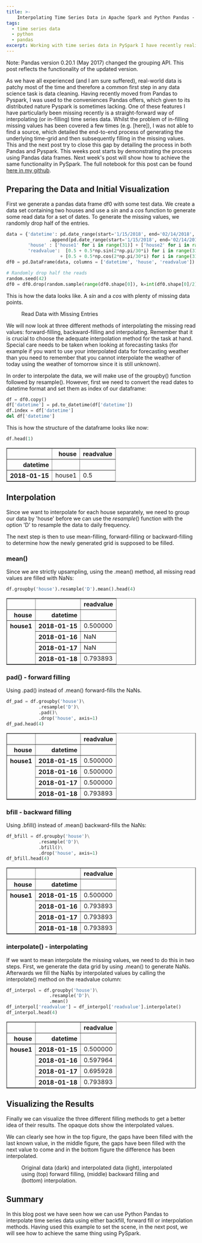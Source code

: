 ```yaml
---
title: >-
    Interpolating Time Series Data in Apache Spark and Python Pandas - Part 1: Pandas
tags:
  - time series data
  - python
  - pandas
excerpt: Working with time series data in PySpark I have recently realized that there is no literature documenting the end-to-end process of interpolating time series data in PySpark. This mini-series is trying to in-fill this gap.
---
```


Note: Pandas version 0.20.1 (May 2017) changed the grouping API. This post reflects the functionality of the updated version.

As we have all experienced (and I am sure suffered), real-world data is patchy most of the time and therefore a common first step in any data science task is data cleaning. Having recently moved from Pandas to Pyspark, I was used to the conveniences Pandas offers, which given to its distributed nature Pyspark is sometimes lacking. One of these features I have particularly been  missing recently is a straight-forward way of interpolating (or in-filling) time series data. Whilst the problem of in-filling missing values has been covered a few times (e.g. [here]), I was not able to find a source, which detailed the end-to-end process of generating the underlying time-grid and then subsequently filling in the missing values. This and the next post try to close this gap by detailing the process in both Pandas and Pyspark. This weeks post starts by demonstrating the process using Pandas data frames. Next week's post will show how to achieve the same functionality in PySpark. The full notebook for this post can be found [here in my github](https://github.com/walkenho/tales-of-1001-data/blob/master/timeseries-interpolation-in-spark/interpolating_time_series_p1_pandas.ipynb).

## Preparing the Data and Initial Visualization

First we generate a pandas data frame df0 with some test data. We create a data set containing two houses and use a $sin$ and a $cos$ function to generate some read data for a set of dates. To generate the missing values, we randomly drop half of the entries. 

```python
data = {'datetime': pd.date_range(start='1/15/2018', end='02/14/2018', freq='D')\
                .append(pd.date_range(start='1/15/2018', end='02/14/2018', freq='D')),
        'house' : ['house1' for i in range(31)] + ['house2' for i in range(31)],
        'readvalue':  [0.5 + 0.5*np.sin(2*np.pi/30*i) for i in range(31)]\
                    + [0.5 + 0.5*np.cos(2*np.pi/30*i) for i in range(31)]}
df0 = pd.DataFrame(data, columns = ['datetime', 'house', 'readvalue'])

# Randomly drop half the reads
random.seed(42)
df0 = df0.drop(random.sample(range(df0.shape[0]), k=int(df0.shape[0]/2)))
```

This is how the data looks like. A $sin$ and a $cos$ with plenty of missing data points.

<figure class="align-center">
  <img src="{{ site.url }}{{ site.baseurl }}/images/interpolating-time-series-p1-pandas-fig1.png" alt="">
    <figcaption>Read Data with Missing Entries</figcaption>
</figure>

We will now look at three different methods of interpolating the missing read values: forward-filling, backward-filling and interpolating. Remember that it is crucial to choose the adequate interpolation method for the task at hand. Special care needs to be taken when looking at forecasting tasks (for example if you want to use your interpolated data for forecasting weather than you need to remember that you cannot interpolate the weather of today using the weather of tomorrow since it is still unknown).

In order to interpolate the data, we will make use of the groupby() function followed by resample(). However, first we need to convert the read dates to datetime format and set them as index of our dataframe:


```python
df = df0.copy()
df['datetime'] = pd.to_datetime(df['datetime'])
df.index = df['datetime']
del df['datetime']
```

This is how the structure of the dataframe looks like now:


```python
df.head(1)
```

<div>
<style scoped>
    .dataframe tbody tr th:only-of-type {
        vertical-align: middle;
    }

    .dataframe tbody tr th {
        vertical-align: top;
    }

    .dataframe thead th {
        text-align: right;
    }
</style>
<table border="1" class="dataframe">
  <thead>
    <tr style="text-align: right;">
      <th></th>
      <th>house</th>
      <th>readvalue</th>
    </tr>
    <tr>
      <th>datetime</th>
      <th></th>
      <th></th>
    </tr>
  </thead>
  <tbody>
    <tr>
      <th>2018-01-15</th>
      <td>house1</td>
      <td>0.5</td>
    </tr>
  </tbody>
</table>
</div>



## Interpolation 

Since we want to interpolate for each house separately, we need to group our data by 'house' before we can use the $resample()$ function with the option 'D' to resample the data to daily frequency. 

The next step is then to use mean-filling, forward-filling or backward-filling to determine how the newly generated grid is supposed to be filled.

### mean()
Since we are strictly upsampling, using the .mean() method, all missing read values are filled with NaNs:


```python
df.groupby('house').resample('D').mean().head(4)
```


<div>
<style scoped>
    .dataframe tbody tr th:only-of-type {
        vertical-align: middle;
    }

    .dataframe tbody tr th {
        vertical-align: top;
    }

    .dataframe thead th {
        text-align: right;
    }
</style>
<table border="1" class="dataframe">
  <thead>
    <tr style="text-align: right;">
      <th></th>
      <th></th>
      <th>readvalue</th>
    </tr>
    <tr>
      <th>house</th>
      <th>datetime</th>
      <th></th>
    </tr>
  </thead>
  <tbody>
    <tr>
      <th rowspan="4" valign="top">house1</th>
      <th>2018-01-15</th>
      <td>0.500000</td>
    </tr>
    <tr>
      <th>2018-01-16</th>
      <td>NaN</td>
    </tr>
    <tr>
      <th>2018-01-17</th>
      <td>NaN</td>
    </tr>
    <tr>
      <th>2018-01-18</th>
      <td>0.793893</td>
    </tr>
  </tbody>
</table>
</div>



### pad() - forward filling
Using .pad() instead of .mean() forward-fills the NaNs.


```python
df_pad = df.groupby('house')\
            .resample('D')\
            .pad()\
            .drop('house', axis=1)
df_pad.head(4)
```




<div>
<style scoped>
    .dataframe tbody tr th:only-of-type {
        vertical-align: middle;
    }

    .dataframe tbody tr th {
        vertical-align: top;
    }

    .dataframe thead th {
        text-align: right;
    }
</style>
<table border="1" class="dataframe">
  <thead>
    <tr style="text-align: right;">
      <th></th>
      <th></th>
      <th>readvalue</th>
    </tr>
    <tr>
      <th>house</th>
      <th>datetime</th>
      <th></th>
    </tr>
  </thead>
  <tbody>
    <tr>
      <th rowspan="4" valign="top">house1</th>
      <th>2018-01-15</th>
      <td>0.500000</td>
    </tr>
    <tr>
      <th>2018-01-16</th>
      <td>0.500000</td>
    </tr>
    <tr>
      <th>2018-01-17</th>
      <td>0.500000</td>
    </tr>
    <tr>
      <th>2018-01-18</th>
      <td>0.793893</td>
    </tr>
  </tbody>
</table>
</div>



### bfill - backward filling
Using .bfill() instead of .mean() backward-fills the NaNs:


```python
df_bfill = df.groupby('house')\
            .resample('D')\
            .bfill()\
            .drop('house', axis=1)
df_bfill.head(4)
```




<div>
<style scoped>
    .dataframe tbody tr th:only-of-type {
        vertical-align: middle;
    }

    .dataframe tbody tr th {
        vertical-align: top;
    }

    .dataframe thead th {
        text-align: right;
    }
</style>
<table border="1" class="dataframe">
  <thead>
    <tr style="text-align: right;">
      <th></th>
      <th></th>
      <th>readvalue</th>
    </tr>
    <tr>
      <th>house</th>
      <th>datetime</th>
      <th></th>
    </tr>
  </thead>
  <tbody>
    <tr>
      <th rowspan="4" valign="top">house1</th>
      <th>2018-01-15</th>
      <td>0.500000</td>
    </tr>
    <tr>
      <th>2018-01-16</th>
      <td>0.793893</td>
    </tr>
    <tr>
      <th>2018-01-17</th>
      <td>0.793893</td>
    </tr>
    <tr>
      <th>2018-01-18</th>
      <td>0.793893</td>
    </tr>
  </tbody>
</table>
</div>



### interpolate() - interpolating
If we want to mean interpolate the missing values, we need to do this in two steps. First, we generate the data grid by using .mean() to generate NaNs. Afterwards we fill the NaNs by interpolated values by calling the interpolate() method on the readvalue column:


```python
df_interpol = df.groupby('house')\
                .resample('D')\
                .mean()
df_interpol['readvalue'] = df_interpol['readvalue'].interpolate()
df_interpol.head(4)
```




<div>
<style scoped>
    .dataframe tbody tr th:only-of-type {
        vertical-align: middle;
    }

    .dataframe tbody tr th {
        vertical-align: top;
    }

    .dataframe thead th {
        text-align: right;
    }
</style>
<table border="1" class="dataframe">
  <thead>
    <tr style="text-align: right;">
      <th></th>
      <th></th>
      <th>readvalue</th>
    </tr>
    <tr>
      <th>house</th>
      <th>datetime</th>
      <th></th>
    </tr>
  </thead>
  <tbody>
    <tr>
      <th rowspan="4" valign="top">house1</th>
      <th>2018-01-15</th>
      <td>0.500000</td>
    </tr>
    <tr>
      <th>2018-01-16</th>
      <td>0.597964</td>
    </tr>
    <tr>
      <th>2018-01-17</th>
      <td>0.695928</td>
    </tr>
    <tr>
      <th>2018-01-18</th>
      <td>0.793893</td>
    </tr>
  </tbody>
</table>
</div>



## Visualizing the Results
Finally we can visualize the three different filling methods to get a better idea of their results. The opaque dots show the interpolated values.

We can clearly see how in the top figure, the gaps have been filled with the last known value, in the middle figure, the gaps have been filled with the next value to come and in the bottom figure the difference has been interpolated.

<figure class="align-center">
  <img src="{{ site.url }}{{ site.baseurl }}/images/interpolating-time-series-p1-pandas-fig2.png" alt="">
    <figcaption>Original data (dark) and interpolated data (light), interpolated using (top) forward filling, (middle)
    backward filling and (bottom) interpolation.</figcaption>
</figure>


## Summary

In this blog post we have seen how we can use Python Pandas to interpolate time series data using either backfill, forward fill or interpolation methods. Having used this example to set the scene, in the next post, we will see how to achieve the same thing using PySpark. 
